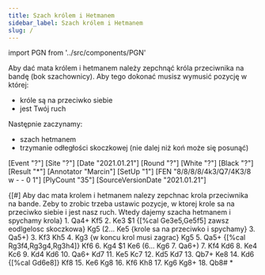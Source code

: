 ```yaml
---
title: Szach królem i Hetmanem
sidebar_label: Szach królem i Hetmanem
slug: /
---
```


import PGN from '../src/components/PGN'

Aby dać mata królem i hetmanem należy zepchnąć króla przeciwnika na bandę (bok szachownicy).
Aby tego dokonać musisz wymusić pozycję w której:
 
* króle są na przeciwko siebie
* jest Twój ruch

Następnie zaczynamy:

* szach hetmanem
* trzymanie odłegłości skoczkowej (nie dalej niż koń może się posunąć)

<PGN>
[Event "?"]
[Site "?"]
[Date "2021.01.21"]
[Round "?"]
[White "?"]
[Black "?"]
[Result "*"]
[Annotator "Marcin"]
[SetUp "1"]
[FEN "8/8/8/8/4k3/Q7/4K3/8 w - - 0 1"]
[PlyCount "35"]
[SourceVersionDate "2021.01.21"]

{[#] Aby dac mata krolem i hetmanem nalezy zepchnac krola przeciwnika na bande.
Zeby to zrobic trzeba ustawic pozycje, w ktorej krole sa na przeciwko siebie i
jest nasz ruch. Wtedy dajemy szacha hetmanem i spychamy krola} 1. Qa4+ Kf5 2.
Ke3 $1 {[%cal Ge3e5,Ge5f5] zawsz eodlgelosc skoczkowa} Kg5 (2... Ke5 {krole sa
na przeciwko i spychamy} 3. Qa5+) 3. Kf3 Kh5 4. Kg3 {w koncu krol musi zagrac}
Kg5 5. Qa5+ {[%cal Rg3f4,Rg3g4,Rg3h4]} Kf6 6. Kg4 $1 Ke6 (6... Kg6 7. Qa6+) 7.
Kf4 Kd6 8. Ke4 Kc6 9. Kd4 Kd6 10. Qa6+ Kd7 11. Ke5 Kc7 12. Kd5 Kd7 13. Qb7+ Ke8
14. Kd6 {[%cal Gd6e8]} Kf8 15. Ke6 Kg8 16. Kf6 Kh8 17. Kg6 Kg8+ 18. Qb8# *
</PGN>
